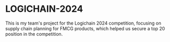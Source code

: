 # LOGICHAIN-2024
This is my team's project for the Logichain 2024 competition, focusing on supply chain planning for FMCG products, which helped us secure a top 20 position in the competition.
